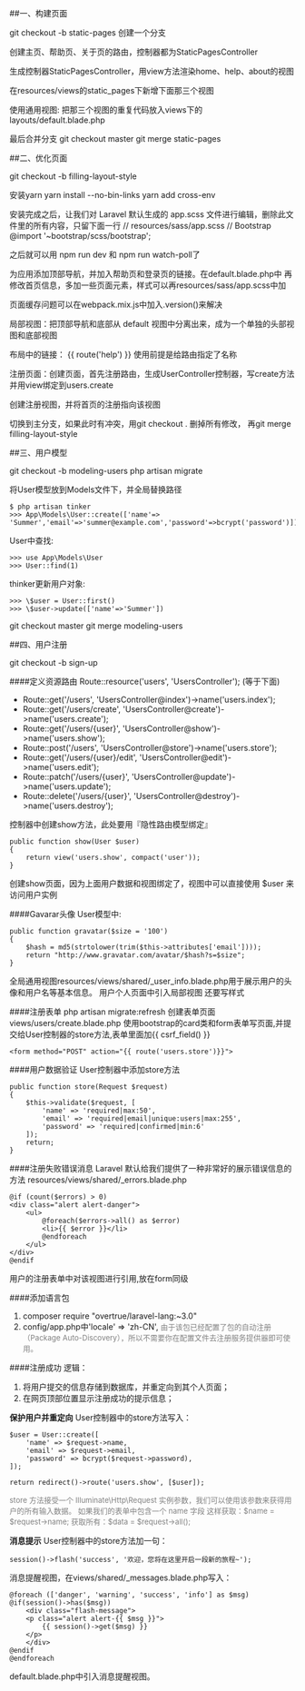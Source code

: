 
##一、构建页面

git checkout -b static-pages 创建一个分支

创建主页、帮助页、关于页的路由，控制器都为StaticPagesController

生成控制器StaticPagesController，用view方法渲染home、help、about的视图

在resources/views的static_pages下新增下面那三个视图

使用通用视图: 把那三个视图的重复代码放入views下的layouts/default.blade.php

最后合并分支   git checkout master    git merge static-pages


##二、优化页面

git checkout -b filling-layout-style

安装yarn
yarn install --no-bin-links
yarn add cross-env

安装完成之后，让我们对 Laravel 默认生成的 app.scss 文件进行编辑，删除此文件里的所有内容，只留下面一行   // resources/sass/app.scss
// Bootstrap
@import '~bootstrap/scss/bootstrap';

之后就可以用 npm run dev 和 npm run watch-poll了

为应用添加顶部导航，并加入帮助页和登录页的链接。在default.blade.php中
再修改首页信息，多加一些页面元素，样式可以再resources/sass/app.scss中加

页面缓存问题可以在webpack.mix.js中加入.version()来解决

局部视图：把顶部导航和底部从 default 视图中分离出来，成为一个单独的头部视图和底部视图

布局中的链接：
{{ route('help') }}
使用前提是给路由指定了名称

注册页面：创建页面，首先注册路由，生成UserController控制器，写create方法并用view绑定到users.create

创建注册视图，并将首页的注册指向该视图

切换到主分支，如果此时有冲突，用git checkout . 删掉所有修改，
再git merge filling-layout-style


##三、用户模型

git checkout -b modeling-users
php artisan migrate

将User模型放到Models文件下，并全局替换路径

    $ php artisan tinker
    >>> App\Models\User::create(['name'=> 'Summer','email'=>'summer@example.com','password'=>bcrypt('password')])

User中查找:

    >>> use App\Models\User
    >>> User::find(1)
    
thinker更新用户对象:

    >>> \$user = User::first()
    >>> \$user->update(['name'=>'Summer'])
    

git checkout master
git merge modeling-users


##四、用户注册

git checkout -b sign-up

####定义资源路由 
Route::resource('users', 'UsersController'); (等于下面)
- Route::get('/users', 'UsersController@index')->name('users.index');
- Route::get('/users/create', 'UsersController@create')->name('users.create');
- Route::get('/users/{user}', 'UsersController@show')->name('users.show');
- Route::post('/users', 'UsersController@store')->name('users.store');
- Route::get('/users/{user}/edit', 'UsersController@edit')->name('users.edit');
- Route::patch('/users/{user}', 'UsersController@update')->name('users.update');
- Route::delete('/users/{user}', 'UsersController@destroy')->name('users.destroy');

控制器中创建show方法，此处要用『隐性路由模型绑定』

    public function show(User $user)
    {
        return view('users.show', compact('user'));
    }

创建show页面，因为上面用户数据和视图绑定了，视图中可以直接使用 $user 来访问用户实例
    
####Gavarar头像
User模型中:

    public function gravatar($size = '100')
    {
        $hash = md5(strtolower(trim($this->attributes['email'])));
        return "http://www.gravatar.com/avatar/$hash?s=$size";
    }

全局通用视图resources/views/shared/_user_info.blade.php用于展示用户的头像和用户名等基本信息。
用户个人页面中引入局部视图
还要写样式

####注册表单
php artisan migrate:refresh
创建表单页面views/users/create.blade.php
使用bootstrap的card类和form表单写页面,并提交给User控制器的store方法,表单里面加{{ csrf_field() }}
    
    <form method="POST" action="{{ route('users.store')}}">

####用户数据验证
User控制器中添加store方法

    public function store(Request $request)
    {
        $this->validate($request, [
            'name' => 'required|max:50',
            'email' => 'required|email|unique:users|max:255',
            'password' => 'required|confirmed|min:6'
        ]);
        return;
    }

####注册失败错误消息
Laravel 默认给我们提供了一种非常好的展示错误信息的方法
resources/views/shared/_errors.blade.php

    @if (count($errors) > 0)
    <div class="alert alert-danger">
        <ul>
            @foreach($errors->all() as $error)
            <li>{{ $error }}</li>
            @endforeach
        </ul>
    </div>
    @endif
用户的注册表单中对该视图进行引用,放在form同级

####添加语言包
1. composer require "overtrue/laravel-lang:~3.0"
2. config/app.php中'locale' => 'zh-CN',
<font color=grey size=2>由于该包已经配置了包的自动注册 （Package Auto-Discovery），所以不需要你在配置文件去注册服务提供器即可使用。</font> 

####注册成功
逻辑：
1. 将用户提交的信息存储到数据库，并重定向到其个人页面；
2. 在网页顶部位置显示注册成功的提示信息；
   
**保护用户并重定向**
User控制器中的store方法写入：

    $user = User::create([
        'name' => $request->name,
        'email' => $request->email,
        'password' => bcrypt($request->password),
    ]);

    return redirect()->route('users.show', [$user]);

<font color=grey size=2>store 方法接受一个 Illuminate\Http\Request 实例参数，我们可以使用该参数来获得用户的所有输入数据。
如果我们的表单中包含一个 name 字段
这样获取：\$name = $request->name;
获取所有：\$data = $request->all();</font>

**消息提示**
User控制器中的store方法加一句：

    session()->flash('success', '欢迎，您将在这里开启一段新的旅程~');

消息提醒视图，在views/shared/_messages.blade.php写入：

    @foreach (['danger', 'warning', 'success', 'info'] as $msg)
    @if(session()->has($msg))
        <div class="flash-message">
        <p class="alert alert-{{ $msg }}">
            {{ session()->get($msg) }}
        </p>
        </div>
    @endif
    @endforeach
default.blade.php中引入消息提醒视图。